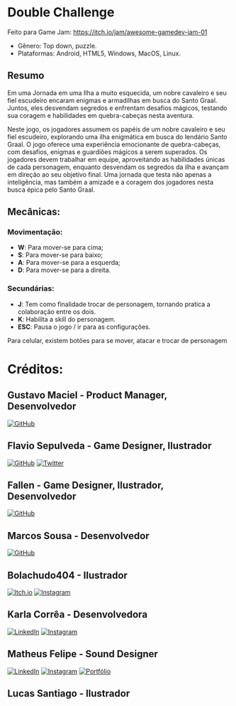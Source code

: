 # Double Challenge

Feito para Game Jam: https://itch.io/jam/awesome-gamedev-jam-01

- Gênero: Top down, puzzle.
- Plataformas: Android, HTML5, Windows, MacOS, Linux.

## Resumo
Em uma Jornada em uma Ilha a muito esquecida, um nobre cavaleiro e seu fiel escudeiro encaram enigmas e armadilhas em busca do Santo Graal. Juntos, eles desvendam segredos e enfrentam desafios mágicos, testando sua coragem e habilidades em quebra-cabeças nesta aventura.

Neste jogo, os jogadores assumem os papéis de um nobre cavaleiro e seu fiel escudeiro, explorando uma ilha enigmática em busca do lendário Santo Graal. O jogo oferece uma experiência emocionante de quebra-cabeças, com desafios, enigmas e guardiões mágicos a serem superados. Os jogadores devem trabalhar em equipe, aproveitando as habilidades únicas de cada personagem, enquanto desvendam os segredos da ilha e avançam em direção ao seu objetivo final. Uma jornada que testa não apenas a inteligência, mas também a amizade e a coragem dos jogadores nesta busca épica pelo Santo Graal.

## Mecânicas:

### Movimentação:
- **W**: Para mover-se para cima;
- **S**: Para mover-se para baixo;
- **A**: Para mover-se para a esquerda;
- **D**: Para mover-se para a direita.


### Secundárias:
- **J**: Tem como finalidade trocar de personagem, tornando pratica a colaboração entre os dois.
- **K**: Habilita a skill do personagem.
- **ESC**: Pausa o jogo / ir para as configurações.

Para celular, existem botões para se mover, atacar e trocar de personagem

# Créditos:
## Gustavo Maciel - Product Manager, Desenvolvedor
[![GitHub](https://img.shields.io/badge/GitHub-Follow-<COLOR>?style=for-the-badge&logo=github)](https://github.com/gumaciel)

## Flavio Sepulveda - Game Designer, Ilustrador
[![GitHub](https://img.shields.io/badge/GitHub-Follow-<COLOR>?style=for-the-badge&logo=github)](https://github.com/FlavioSepulveda)
[![Twitter](https://img.shields.io/badge/Twitter-Follow-<COLOR>?style=for-the-badge&logo=twitter)](https://twitter.com/hallseydev_)

## Fallen - Game Designer, Ilustrador, Desenvolvedor
[![GitHub](https://img.shields.io/badge/GitHub-Follow-<COLOR>?style=for-the-badge&logo=github)](https://github.com/FallenAngelDev)

## Marcos Sousa - Desenvolvedor
[![GitHub](https://img.shields.io/badge/GitHub-Follow-<COLOR>?style=for-the-badge&logo=github)](https://github.com/YakumaKuramy)

## Bolachudo404 - Ilustrador
[![Itch.io](https://img.shields.io/badge/Itch.io-Follow-<COLOR>?style=for-the-badge&logo=itch.io)](https://bolachudohey.itch.io/)
[![Instagram](https://img.shields.io/badge/Instagram-Follow-<COLOR>?style=for-the-badge&logo=instagram)](https://www.instagram.com/web_souxs)

## Karla Corrêa - Desenvolvedora
[![LinkedIn](https://img.shields.io/badge/LinkedIn-Connect-blue?style=for-the-badge&logo=linkedin)](https://www.linkedin.com/in/gamerkarla/)
[![Instagram](https://img.shields.io/badge/Instagram-Follow-<COLOR>?style=for-the-badge&logo=instagram)](https://www.instagram.com/karlacorrea.oficial/)

## Matheus Felipe - Sound Designer
[![LinkedIn](https://img.shields.io/badge/LinkedIn-Connect-blue?style=for-the-badge&logo=linkedin)](https://www.instagram.com/matheusfelipe.art/)
[![Instagram](https://img.shields.io/badge/Instagram-Follow-<COLOR>?style=for-the-badge&logo=instagram)](https://www.linkedin.com/in/matheus-felipe-3b9870211/)
[![Portfólio](https://img.shields.io/badge/Portf%C3%B3lio-red?style=for-the-badge)](https://www.matheusfelipe.art.br)

## Lucas Santiago - Ilustrador
